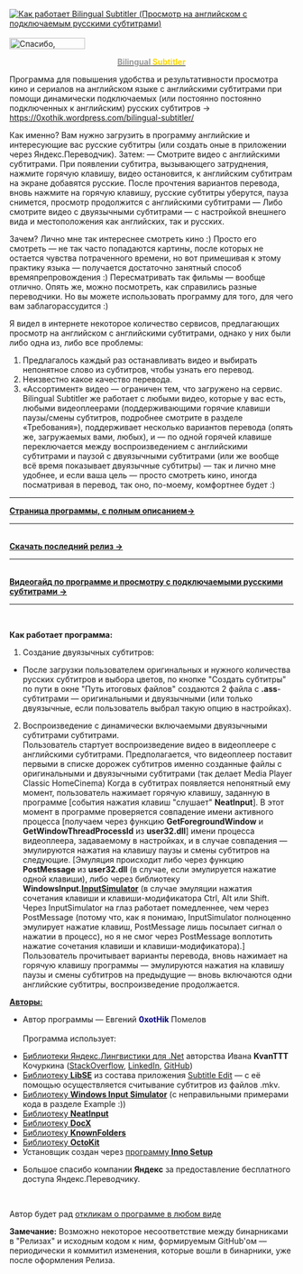 [![Как работает Bilingual Subtitler (Просмотр на английском с подключаемым русскими субтитрами)](https://0xothik.files.wordpress.com/2020/09/bisubwhiplash-v-4_.jpg)](https://www.youtube.com/watch?v=7TSPPbmpXsw "Как работает Bilingual Subtitler (Просмотр на английском с подключаемым русскими субтитрами)")
<br>
<br>
<a href="https://yasobe.ru/na/0xothik" target="_blank" rel="noopener"><img class="alignnone size-full wp-image-5000" src="https://0xothik.files.wordpress.com/2020/06/ya-thx-20.png" alt="Спасибо, которое намажешь на хлеб" width="134" height="20" /></a>
<a href="https://0xothik.wordpress.com/bilingual-subtitler/"><p style="text-align: center;"><strong><span style="color: #999999;">Bilingual</span> <span style="color: #ffd700;">Subtitler</span></strong></p></a>
Программа для повышения удобства и результативности просмотра кино и сериалов на английском языке с английскими субтитрами при помощи динамически подключаемых (или постоянно постоянно подключенных к английским) русских субтитров → https://0xothik.wordpress.com/bilingual-subtitler/

Как именно? Вам нужно загрузить в программу английские и интересующие вас русские субтитры (или создать оные в приложении через Яндекс.Переводчик).
Затем:
— Смотрите видео с английскими субтитрами. При появлении субтитра, вызывающего затруднения, нажмите горячую клавишу, видео остановится, к английским субтитрам на экране добавятся русские. После прочтения вариантов перевода, вновь нажмите на горячую клавишу, русские субтитры уберутся, пауза снимется, просмотр продолжится с английскими субтитрами
— Либо смотрите видео с двуязычными субтитрами — с настройкой внешнего вида и местоположения как английских, так и русских.

Зачем? Лично мне так интереснее смотреть кино :) Просто его смотреть — не так часто попадаются картины, после которых не остается чувства потраченного времени, но вот примешивая к этому практику языка — получается достаточно занятный способ времяпрепровождения :) Пересматривать так фильмы — вообще отлично. Опять же, можно посмотреть, как справились разные переводчики.
Но вы можете использовать программу для того, для чего вам заблагорассудится :)

Я видел в интернете некоторое количество сервисов, предлагающих просмотр на английском с английскими субтитрами, однако у них были либо одна из, либо все проблемы:
1. Предлагалось каждый раз останавливать видео и выбирать непонятное слово из субтитров, чтобы узнать его перевод.
2. Неизвестно какое качество перевода.
3. «Ассортимент» видео — ограничен тем, что загружено на сервис.
Bilingual Subtitler же работает с любыми видео, которые у вас есть, любыми видеоплеерами (поддерживающими горячие клавиши паузы/смены субтитров, подробнее смотрите в разделе «Требования»), поддерживает несколько вариантов перевода (опять же, загружаемых вами, любых), и — по одной горячей клавише переключается между воспроизведением с английскими субтитрами и паузой с двуязычными субтитрами (или же вообще всё время показывает двуязычные субтитры) — так и лично мне удобнее, и если ваша цель — просто смотреть кино, иногда посматривая в перевод, так оно, по-моему, комфортнее будет :)

<hr>

<a href="https://0xothik.wordpress.com/bilingual-subtitler/"><b>Страница программы, с полным описанием→</b></a>
<hr><br/>
<a href="https://github.com/0xotHik/BilingualSubtitler/releases/latest"><b>Скачать последний релиз →</b></a>
<hr><br/>
<a href="https://www.youtube.com/watch?v=7TSPPbmpXsw"><b>Видеогайд по программе и просмотру с подключаемыми русскими субтитрами →</b></a>
<hr><br/>

**Как работает программа:** <br/>
1. Создание двуязычных субтитров: <br/>
- После загрузки пользователем оригинальных и нужного количества русских субтитров и выбора цветов, по кнопке "Создать субтитры" по пути в окне "Путь итоговых файлов" создаются 2 файла с **.ass**-субтитрами — оригинальными и двуязычными (или только двуязычные, если пользователь выбрал такую опцию в настройках). <br/>
2. Воспроизведение с динамически включаемыми двуязычными субтитрами субтитрами.<br/>
Пользователь стартует воспроизведение видео в видеоплеере с английскими субтитрами. Предполагается, что видеоплеер поставит первыми в списке дорожек субтитров именно созданные файлы с оригинальными и двуязычными субтитрами (так делает Media Player Classic HomeCinema) Когда в субтитрах появляется непонятный ему момент, пользователь нажимает горячую клавишу, заданную в программе [события нажатия клавиш "слушает" **NeatInput**]. В этот момент в программе проверяется совпадение имени активного процесса [получаем через функцию **GetForegroundWindow** и **GetWindowThreadProcessId** из **user32.dll**] имени процесса видеоплеера, задаваемому в настройках, и в случае совпадения — эмулируются нажатия на клавишу паузы и смены субтитров на следующие. [Эмуляция происходит либо через функцию **PostMessage** из **user32.dll** (в случае, если эмулируется нажатие одной клавиши), либо через библиотеку **WindowsInput.[InputSimulator](https://github.com/michaelnoonan/inputsimulator)** (в случае эмуляции нажатия сочетания клавиши и клавиши-модификатора Ctrl, Alt или Shift. Через InputSimulator на глаз работает помедленнее, чем через PostMessage (потому что, как я понимаю, InputSimulator полноценно эмулирует нажатие клавиш, PostMessage лишь посылает сигнал о нажатии в процесс), но я не смог через PostMessage воплотить нажатие сочетания клавиши и клавиши-модификатора).] Пользователь прочитывает варианты перевода, вновь нажимает на горячую клавишу программы — эмулируются нажатия на клавишу паузы и смены субтитров на предыдущие — вновь включаются одни английские субтитры, воспроизведение продолжается.

<span style="text-decoration: underline;">**Авторы:**</span> 
- Автор программы — Евгений <span style="color: #000080;">**0xotHik**</span> Помелов<br/><br/>
Программа использует:
*   [Библиотеки Яндекс.Лингвистики для .Net](https://habrahabr.ru/post/204372/) авторства Ивана **KvanTTT** Кочуркина ([StackOverflow](http://stackoverflow.com/users/1046374/kvanttt), [LinkedIn](https://ru.linkedin.com/in/kvanttt/en), [GitHub](http://github.com/KvanTTT/))
*   [Библиотеку **LibSE**](https://github.com/SubtitleEdit/subtitleedit/tree/master/libse) из состава приложения [Subtitle Edit](https://0xothik.wordpress.com/bilingual-subtitler#SubtitleEdit) — с её помощью осуществляется считывание субтитров из файлов .mkv.
*   [Библиотеку **Windows Input Simulator**](https://github.com/michaelnoonan/inputsimulator) (с неправильными примерами кода в разделе Example :))
*   [Библиотеку **NeatInput**](https://github.com/LegendaryB/NeatInput)
*   [Библиотеку **DocX**](https://github.com/xceedsoftware/DocX)
*   [Библиотеку **KnownFolders**](https://gitlab.com/Syroot/KnownFolders)
*   [Библиотеку **OctoKit**](https://github.com/octokit/octokit.net)
*   Установщик создан через [программу **Inno Setup**](https://jrsoftware.org/isinfo.php)

- Большое спасибо компании **Яндекс** за предоставление бесплатного доступа Яндекс.Переводчику.
<br>

Автор будет рад [откликам о программе в любом виде](https://0xothik.wordpress.com/bilingual-subtitler#ContactMe)

**Замечание:** Возможно некоторое несоответствие между бинарниками в "Релизах" и исходным кодом к ним, формируемым GitHub'ом — периодически я коммитил изменения, которые вошли в  бинарники, уже после оформления Релиза.

